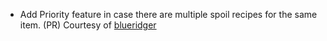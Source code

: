 * Add Priority feature in case there are multiple spoil recipes for the same item. (PR) Courtesy of [blueridger](https://github.com/Mrbysco/Spoiled/pull/42)
